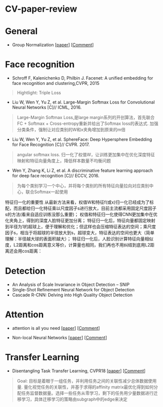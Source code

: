# CV-paper-review
# General
* Group Normalization  [[paper](https://arxiv.org/abs/1803.08494 "悬停显示")] [[Comment](https://zhuanlan.zhihu.com/p/35005794)]

# Face recognition
* Schroff F, Kalenichenko D, Philbin J. Facenet: A unified embedding for face recognition and clustering,CVPR, 2015
>Hightlight: Triple Loss

* Liu W, Wen Y, Yu Z, et al. Large-Margin Softmax Loss for Convolutional Neural Networks [C]// ICML, 2016.
> Large-Margin Softmax Loss,是large margin系列的开创算法，首先联合FC + Softmax + Cross-entropy重新并给出了Softmax loss的表达式. 加强分类条件，强制让对应类别的W和x夹角增加到原来的m倍

* Liu W, Wen Y, Yu Z, et al. SphereFace: Deep Hypersphere Embedding for Face Recognition [C]// CVPR. 2017.
> angular softmax loss. 归一化了权值W，让训练更加集中在优化深度特征映射和特征向量角度上，降低样本数量不均衡问题

* Wen Y, Zhang K, Li Z, et al. A discriminative feature learning approach for deep face recognition [C]// ECCV, 2016.
> 为每个类别学习一个中心，并将每个类别的所有特征向量拉向对应类别中心，联合Softmax一起使用

特征归一化的重要性
从最新方法来看，权值W和特征f(或x)归一化已经成为了标配，而且都给归一化特征乘以尺度因子s进行放大，目前主流都采用固定尺度因子s的方法(看来自适应训练没那么重要)；
权值和特征归一化使得CNN更加集中在优化夹角上，得到的深度人脸特征更加分离；
特征归一化后，特征向量都固定映射到半径为1的超球上，便于理解和优化；但这样也会压缩特征表达的空间；乘尺度因子s，相当于将超球的半径放大到s，超球变大，特征表达的空间也更大（简单理解：半径越大球的表面积越大）；
特征归一化后，人脸识别计算特征向量相似度，L2距离和cos距离意义等价，计算量也相同，我们再也不用纠结到底用L2距离还会用cos距离：


# Detection
* An Analysis of Scale Invariance in Object Detection – SNIP
* Single-Shot Refinement Neural Network for Object Detection
* Cascade R-CNN: Delving into High Quality Object Detection

# Attention
* attention is all you need  [[paper](https://arxiv.org/pdf/1711.07971.pdf "悬停显示")] [[Comment](https://zhuanlan.zhihu.com/p/34781297)]

* Non-local Neural Networks  [[paper](https://arxiv.org/abs/1711.07971 "悬停显示")] [[Comment](https://zhuanlan.zhihu.com/p/33345791)]



# Transfer Learning
* Disentangling Task Transfer Learning, CVPR18 [[paper](http://taskonomy.stanford.edu/taskonomy_CVPR2018.pdf "悬停显示")] [[Comment](https://zhuanlan.zhihu.com/p/38425434)]  

>Goal: 目标是着眼于一组任务，并利用任务之间的关联性减少总体数据使用量. 量化视觉任务的关联性，并基于求得的affinity matrix最优化得到如何分配任务监督数据量。选择一些任务从零学习，剩下的任务用少量数据进行迁移学习，具体迁移学习的策略由subgraph中的edge来决定
